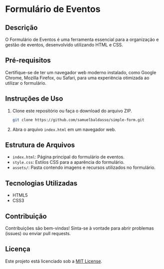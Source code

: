 # Formulário de Eventos

## Descrição

O Formulário de Eventos é uma ferramenta essencial para a organização e gestão de eventos, desenvolvido utilizando HTML e CSS.

## Pré-requisitos

Certifique-se de ter um navegador web moderno instalado, como Google Chrome, Mozilla Firefox, ou Safari, para uma experiência otimizada ao utilizar o formulário.

## Instruções de Uso

1. Clone este repositório ou faça o download do arquivo ZIP.

    ```bash
    git clone https://github.com/samuelbaldasso/simple-form.git
    ```

2. Abra o arquivo `index.html` em um navegador web.

## Estrutura de Arquivos

- `index.html`: Página principal do formulário de eventos.
- `style.css`: Estilos CSS para a aparência do formulário.
- `assets/`: Pasta contendo imagens e recursos utilizados no formulário.

## Tecnologias Utilizadas

- HTML5
- CSS3

## Contribuição

Contribuições são bem-vindas! Sinta-se à vontade para abrir problemas (issues) ou enviar pull requests.

## Licença

Este projeto está licenciado sob a [MIT License](LICENSE). 
